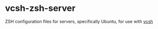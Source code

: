 # vcsh-zsh-server
ZSH configuration files for servers, specifically Ubuntu, for use with [vcsh](https://github.com/RichiH/vcsh)
